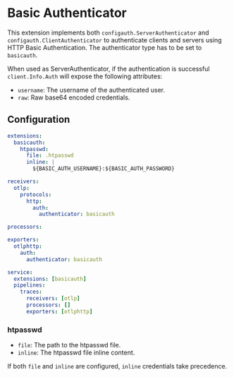 # Basic Authenticator

This extension implements both `configauth.ServerAuthenticator` and `configauth.ClientAuthenticator` to authenticate clients and servers using HTTP Basic Authentication. The authenticator type has to be set to `basicauth`.

When used as ServerAuthenticator, if the authentication is successful `client.Info.Auth` will expose the following attributes:

- `username`: The username of the authenticated user.
- `raw`: Raw base64 encoded credentials.

## Configuration

```yaml
extensions:
  basicauth:
    htpasswd: 
      file: .htpasswd
      inline: |
        ${BASIC_AUTH_USERNAME}:${BASIC_AUTH_PASSWORD}

receivers:
  otlp:
    protocols:
      http:
        auth:
          authenticator: basicauth

processors:

exporters:
  otlphttp:
    auth:
      authenticator: basicauth    

service:
  extensions: [basicauth]
  pipelines:
    traces:
      receivers: [otlp]
      processors: []
      exporters: [otlphttp]
```

### htpasswd 

- `file`: The path to the htpasswd file.
- `inline`: The htpasswd file inline content. 

If both `file` and `inline` are configured, `inline` credentials take precedence.